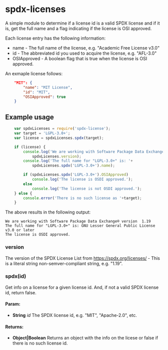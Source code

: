 spdx-licenses
=============

A simple module to determine if a license id is a valid SPDX license and if it
is, get the full name and a flag indicating if the license is OSI approved.

Each license entry has the following information:

* name - The full name of the license, e.g. &quot;Academic Free License v3.0&quot;
* id - The abbreviated id you used to acquire the license, e.g. &quot;AFL-3.0&quot;
* OSIApproved - A boolean flag that is true when the license is OSI approved.

An exmaple license follows:

```JSON
    "MIT": {
        "name": "MIT License",
        "id": "MIT",
        "OSIApproved": true
    }
```

## Example usage

```javascript
    var spdxLicenses = require('spdx-license');
    var target = 'LGPL-3.0+';
    var license = spdxLicenses.spdx(target);

    if (license) {
        console.log('We are working with Software Package Data Exchange® version ',
            spdxLicenses.version);
        console.log('The full name for "LGPL-3.0+" is: '+
            spdxLicenses.spdx('LGPL-3.0+').name);

        if (spdxLicenses.spdx('LGPL-3.0+').OSIApproved)
            console.log('The license is OSDI approved.');
        else
            console.log('The license is not OSDI approved.');
    } else {
        console.error('There is no such license as '+target);
    }
```

The above results in the following output:

    We are working with Software Package Data Exchange® version  1.19
    The full name for "LGPL-3.0+" is: GNU Lesser General Public License v3.0 or later
    The license is OSDI approved.

### version
The version of the SPDX License List from https://spdx.org/licenses/ - This is 
a literal string non-semver-compliant string, e.g. "1.19".

### spdx(id)
Get info on a license for a given license id. And, if not a valid SPDX license
id, return false.

#### Param:
* **String** *id* The SPDX license id, e.g. &quot;MIT&quot;, &quot;Apache-2.0&quot;, etc.

#### Returns:
* **Object|Boolean** Returns an object with the info on the licese or false if there is no such license id.

